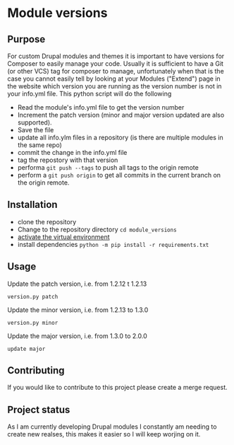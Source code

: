 # Module versions
## Purpose
For custom Drupal modules and themes it is important to have versions for Composer to easily manage your code. Usually it is sufficient to have a Git (or other VCS) tag for composer to manage, unfortunately when that is the case you cannot easily tell by looking at your Modules ("Extend") page in the website which version you are running as the version number is not in your info.yml file.
This python script will do the following
- Read the module's info.yml file to get the version number
- Increment the patch version (minor and major version updated are also supported).
- Save the file
- update all info.ylm files in a repository (is there are multiple modules in the same repo)
- commit the change in the info.yml file
- tag the repostory with that version
- performa ```git push --tags``` to push all tags to the origin remote
- perform a ```git push origin``` to get all commits in the current branch on the origin remote.

## Installation

- clone the repository
- Change to the repository directory ```cd module_versions```
- [activate the virtual environment](https://packaging.python.org/en/latest/guides/installing-using-pip-and-virtual-environments/#activate-a-virtual-environment)
- install dependencies ```python -m pip install -r requirements.txt```

## Usage
Update the patch version, i.e. from 1.2.12 t 1.2.13 

```version.py patch```

Update the minor version, i.e. from 1.2.13 to 1.3.0

```version.py minor```

Update the major version, i.e. from 1.3.0 to 2.0.0

```update major```


## Contributing
If you would like to contribute to this project please create a merge request.

## Project status
As I am currently developing Drupal modules I constantly am needing to create new realses, this makes it easier so I will keep worjing on it.
